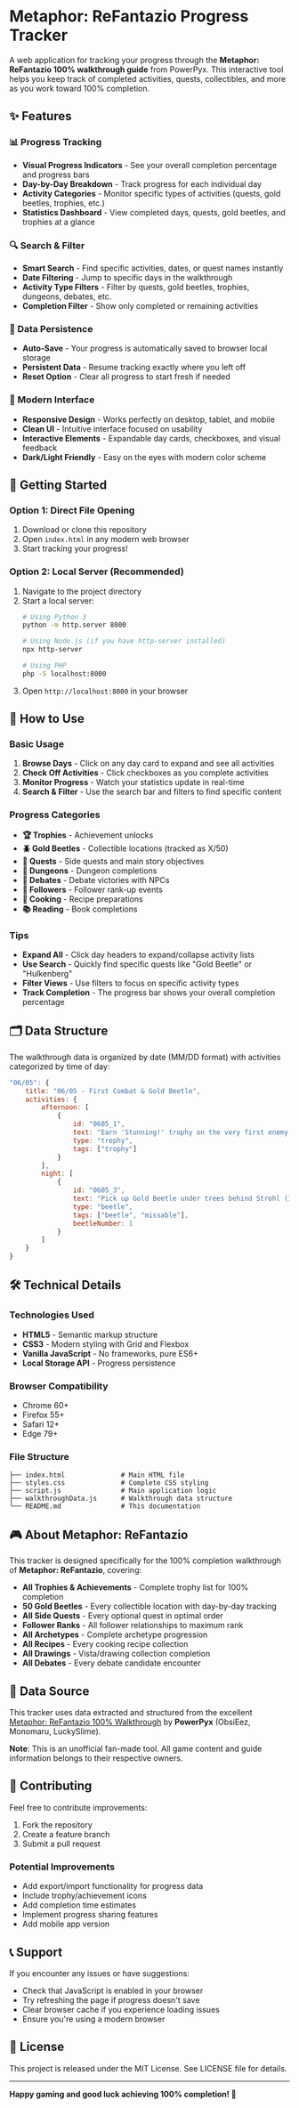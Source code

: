 # Metaphor: ReFantazio Progress Tracker

A web application for tracking your progress through the **Metaphor: ReFantazio 100% walkthrough guide** from PowerPyx. This interactive tool helps you keep track of completed activities, quests, collectibles, and more as you work toward 100% completion.

## ✨ Features

### 📊 Progress Tracking
- **Visual Progress Indicators** - See your overall completion percentage and progress bars
- **Day-by-Day Breakdown** - Track progress for each individual day
- **Activity Categories** - Monitor specific types of activities (quests, gold beetles, trophies, etc.)
- **Statistics Dashboard** - View completed days, quests, gold beetles, and trophies at a glance

### 🔍 Search & Filter
- **Smart Search** - Find specific activities, dates, or quest names instantly
- **Date Filtering** - Jump to specific days in the walkthrough
- **Activity Type Filters** - Filter by quests, gold beetles, trophies, dungeons, debates, etc.
- **Completion Filter** - Show only completed or remaining activities

### 💾 Data Persistence
- **Auto-Save** - Your progress is automatically saved to browser local storage
- **Persistent Data** - Resume tracking exactly where you left off
- **Reset Option** - Clear all progress to start fresh if needed

### 📱 Modern Interface
- **Responsive Design** - Works perfectly on desktop, tablet, and mobile
- **Clean UI** - Intuitive interface focused on usability
- **Interactive Elements** - Expandable day cards, checkboxes, and visual feedback
- **Dark/Light Friendly** - Easy on the eyes with modern color scheme

## 🚀 Getting Started

### Option 1: Direct File Opening
1. Download or clone this repository
2. Open `index.html` in any modern web browser
3. Start tracking your progress!

### Option 2: Local Server (Recommended)
1. Navigate to the project directory
2. Start a local server:
   ```bash
   # Using Python 3
   python -m http.server 8000
   
   # Using Node.js (if you have http-server installed)
   npx http-server
   
   # Using PHP
   php -S localhost:8000
   ```
3. Open `http://localhost:8000` in your browser

## 📖 How to Use

### Basic Usage
1. **Browse Days** - Click on any day card to expand and see all activities
2. **Check Off Activities** - Click checkboxes as you complete activities
3. **Monitor Progress** - Watch your statistics update in real-time
4. **Search & Filter** - Use the search bar and filters to find specific content

### Progress Categories
- **🏆 Trophies** - Achievement unlocks
- **🪲 Gold Beetles** - Collectible locations (tracked as X/50)
- **📜 Quests** - Side quests and main story objectives  
- **🏰 Dungeons** - Dungeon completions
- **💬 Debates** - Debate victories with NPCs
- **👥 Followers** - Follower rank-up events
- **🍳 Cooking** - Recipe preparations
- **📚 Reading** - Book completions

### Tips
- **Expand All** - Click day headers to expand/collapse activity lists
- **Use Search** - Quickly find specific quests like "Gold Beetle" or "Hulkenberg"
- **Filter Views** - Use filters to focus on specific activity types
- **Track Completion** - The progress bar shows your overall completion percentage

## 🗂️ Data Structure

The walkthrough data is organized by date (MM/DD format) with activities categorized by time of day:

```javascript
"06/05": {
    title: "06/05 - First Combat & Gold Beetle",
    activities: {
        afternoon: [
            {
                id: "0605_1",
                text: "Earn 'Stunning!' trophy on the very first enemy encounter",
                type: "trophy",
                tags: ["trophy"]
            }
        ],
        night: [
            {
                id: "0605_3", 
                text: "Pick up Gold Beetle under trees behind Strohl (1/50)",
                type: "beetle",
                tags: ["beetle", "missable"],
                beetleNumber: 1
            }
        ]
    }
}
```

## 🛠️ Technical Details

### Technologies Used
- **HTML5** - Semantic markup structure
- **CSS3** - Modern styling with Grid and Flexbox
- **Vanilla JavaScript** - No frameworks, pure ES6+
- **Local Storage API** - Progress persistence

### Browser Compatibility
- Chrome 60+
- Firefox 55+
- Safari 12+
- Edge 79+

### File Structure
```
├── index.html              # Main HTML file
├── styles.css              # Complete CSS styling
├── script.js               # Main application logic
├── walkthroughData.js      # Walkthrough data structure
└── README.md               # This documentation
```

## 🎮 About Metaphor: ReFantazio

This tracker is designed specifically for the 100% completion walkthrough of **Metaphor: ReFantazio**, covering:

- **All Trophies & Achievements** - Complete trophy list for 100% completion
- **50 Gold Beetles** - Every collectible location with day-by-day tracking
- **All Side Quests** - Every optional quest in optimal order
- **Follower Ranks** - All follower relationships to maximum rank
- **All Archetypes** - Complete archetype progression
- **All Recipes** - Every cooking recipe collection
- **All Drawings** - Vista/drawing collection completion
- **All Debates** - Every debate candidate encounter

## 📄 Data Source

This tracker uses data extracted and structured from the excellent [Metaphor: ReFantazio 100% Walkthrough](https://www.powerpyx.com/metaphor-refantazio-100-walkthrough/) by **PowerPyx** (ObsiEez, Monomaru, LuckySlime).

**Note**: This is an unofficial fan-made tool. All game content and guide information belongs to their respective owners.

## 🤝 Contributing

Feel free to contribute improvements:
1. Fork the repository
2. Create a feature branch
3. Submit a pull request

### Potential Improvements
- Add export/import functionality for progress data
- Include trophy/achievement icons
- Add completion time estimates
- Implement progress sharing features
- Add mobile app version

## 📞 Support

If you encounter any issues or have suggestions:
- Check that JavaScript is enabled in your browser
- Try refreshing the page if progress doesn't save
- Clear browser cache if you experience loading issues
- Ensure you're using a modern browser

## 📜 License

This project is released under the MIT License. See LICENSE file for details.

---

**Happy gaming and good luck achieving 100% completion! 👑**
